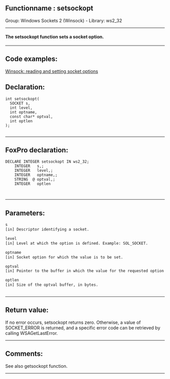 <link rel="stylesheet" type="text/css" href="../../css/win32api.css">  
<link rel="stylesheet" href="https://cdnjs.cloudflare.com/ajax/libs/font-awesome/4.7.0/css/font-awesome.min.css">

## Functionname : setsockopt
Group: Windows Sockets 2 (Winsock) - Library: ws2_32    
***  


#### The setsockopt function sets a socket option.
***  


## Code examples:
[Winsock: reading and setting socket options](../../samples/sample_232.md)  

## Declaration:
```foxpro  
int setsockopt(
  SOCKET s,
  int level,
  int optname,
  const char* optval,
  int optlen
);
  
```  
***  


## FoxPro declaration:
```foxpro  
DECLARE INTEGER setsockopt IN ws2_32;
	INTEGER   s,;
	INTEGER   level,;
	INTEGER   optname,;
	STRING  @ optval,;
	INTEGER   optlen

  
```  
***  


## Parameters:
```txt  
s
[in] Descriptor identifying a socket.

level
[in] Level at which the option is defined. Example: SOL_SOCKET.

optname
[in] Socket option for which the value is to be set.

optval
[in] Pointer to the buffer in which the value for the requested option is specified.

optlen
[in] Size of the optval buffer, in bytes.
  
```  
***  


## Return value:
If no error occurs, setsockopt returns zero. Otherwise, a value of SOCKET_ERROR is returned, and a specific error code can be retrieved by calling WSAGetLastError.  
***  


## Comments:
See also getsockopt function.  
  
***  


